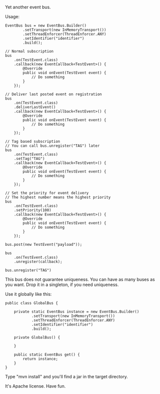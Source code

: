 Yet another event bus.

Usage:

    EventBus bus = new EventBus.Builder()
            .setTransport(new InMemoryTransport())
            .setThreadEnforcer(ThreadEnforcer.ANY)
            .setIdentifier("identifier")
            .build();

    // Normal subscription
    bus
        .on(TestEvent.class)
        .callback(new EventCallback<TestEvent>() {
            @Override
            public void onEvent(TestEvent event) {
                // Do something
            }
        });

    // Deliver last posted event on registration
    bus
        .on(TestEvent.class)
        .deliverLastEvent()
        .callback(new EventCallback<TestEvent>() {
            @Override
            public void onEvent(TestEvent event) {
                // Do something
            }
        });

    // Tag based subscription
    // You can call bus.unregister("TAG") later
    bus
        .on(TestEvent.class)
        .setTag("TAG")
        .callback(new EventCallback<TestEvent>() {
            @Override
            public void onEvent(TestEvent event) {
                // Do something
            }
        });
    
    // Set the priority for event delivery
    // The highest number means the highest priority
    bus
        .on(TestEvent.class)
        .setPriority(100)
        .callback(new EventCallback<TestEvent>() {
            @Override
            public void onEvent(TestEvent event) {
                // Do something
            }
        });

    bus.post(new TestEvent("payload"));

    bus
        .on(TestEvent.class)
        .unregister(callback);
        
    bus.unregister("TAG")

This bus does not guarantee uniqueness.
You can have as many buses as you want.
Drop it in a singleton, if you need uniqueness.

Use it globally like this:

    public class GlobalBus {

        private static EventBus instance = new EventBus.Builder()
                .setTransport(new InMemoryTransport())
                .setThreadEnforcer(ThreadEnforcer.ANY)
                .setIdentifier("identifier")
                .build();

        private GlobalBus() {
    
        }

        public static EventBus get() {
            return instance;
        }
    }

Type "mvn install" and you'll find a jar in the target directory.

It's Apache license. Have fun.